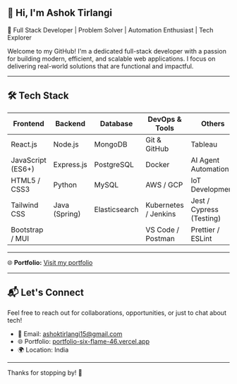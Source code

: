 ## 👋 Hi, I'm Ashok Tirlangi

🎯 Full Stack Developer | Problem Solver | Automation Enthusiast | Tech Explorer

Welcome to my GitHub! I'm a dedicated full-stack developer with a passion for building modern, efficient, and scalable web applications. I focus on delivering real-world solutions that are functional and impactful.

---

## 🛠️ Tech Stack

| **Frontend**        | **Backend**         | **Database**         | **DevOps & Tools**     | **Others**                    |
|---------------------|---------------------|-----------------------|------------------------|-------------------------------|
| React.js            | Node.js             | MongoDB               | Git & GitHub           | Tableau                       |
| JavaScript (ES6+)   | Express.js          | PostgreSQL            | Docker                 | AI Agent Automation           |
| HTML5 / CSS3        | Python              | MySQL                 | AWS / GCP              | IoT Development               |
| Tailwind CSS        | Java (Spring)       | Elasticsearch         | Kubernetes / Jenkins   | Jest / Cypress (Testing)      |
| Bootstrap / MUI     |                     |                       | VS Code / Postman      | Prettier / ESLint             |

---

🌐 **Portfolio:** [Visit my portfolio](https://portfolio-six-flame-46.vercel.app/)

---

## 📬 Let's Connect

Feel free to reach out for collaborations, opportunities, or just to chat about tech!

- 📧 Email: ashoktirlangi15@gmail.com  
- 🌐 Portfolio: [portfolio-six-flame-46.vercel.app](https://portfolio-six-flame-46.vercel.app/)  
- 🌍 Location: India

---

Thanks for stopping by! 🚀

